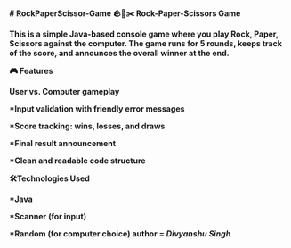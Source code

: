 <b># RockPaperScissor-Game<b>
<b>🪨📄✂️ Rock-Paper-Scissors Game<b>

<b>This is a simple Java-based console game where you play Rock, Paper, Scissors against the computer. The game runs for 5 rounds, keeps track of the score, and announces the overall winner at the end.<b>

<b>🎮 Features<b>

<b>User vs. Computer gameplay<b>

*Input validation with friendly error messages

*Score tracking: wins, losses, and draws

*Final result announcement

*Clean and readable code structure

<b>🛠️Technologies Used<b>

*Java

*Scanner (for input)

*Random (for computer choice)                             <b>author<b> = <i>Divyanshu Singh<i>




                                                                                                                                     
